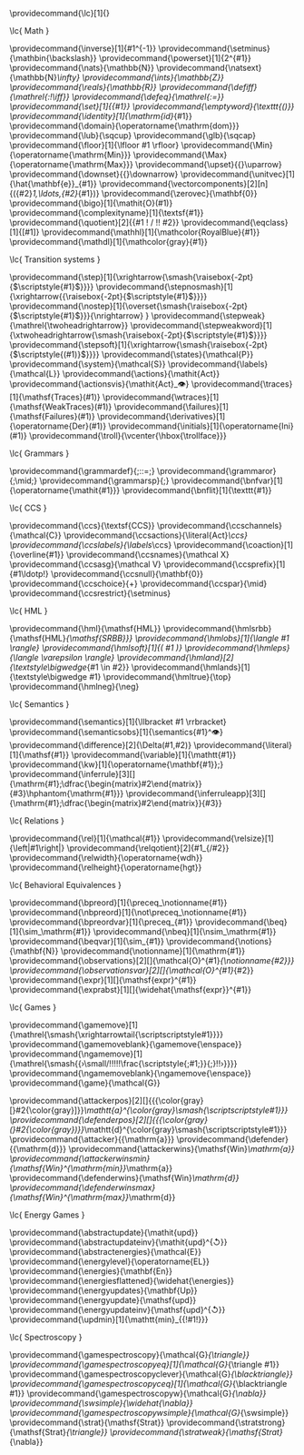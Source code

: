 
\providecommand{\lc}[1]{}


\lc{ Math }

\providecommand{\inverse}[1]{#1^{-1}}
\providecommand{\setminus}{\mathbin{\backslash}}
\providecommand{\powerset}[1]{2^{#1}}
\providecommand{\nats}{\mathbb{N}}
\providecommand{\natsext}{\mathbb{N}_\infty}
\providecommand{\ints}{\mathbb{Z}}
\providecommand{\reals}{\mathbb{R}}
\providecommand{\defiff}{\mathrel{:\!\iff}}
\providecommand{\defeq}{\mathrel{:=}}
\providecommand{\set}[1]{\{#1\}}
\providecommand{\emptyword}{\texttt{()}}
\providecommand{\identity}[1]{\mathrm{id}_{#1}}
\providecommand{\domain}{\operatorname{\mathrm{dom}}}
\providecommand{\lub}{\sqcup}
\providecommand{\glb}{\sqcap}
\providecommand{\floor}[1]{\lfloor #1 \rfloor}
\providecommand{\Min}{\operatorname{\mathrm{Min}}}
\providecommand{\Max}{\operatorname{\mathrm{Max}}}
\providecommand{\upset}{{}\uparrow}
\providecommand{\downset}{{}\downarrow}
\providecommand{\unitvec}[1]{\hat{\mathbf{e}}_{#1}}
\providecommand{\vectorcomponents}[2][n]{({#2}_1,\ldots,{#2}_{#1})}
\providecommand{\zerovec}{\mathbf{0}}
\providecommand{\bigo}[1]{\mathit{O}(#1)}
\providecommand{\complexityname}[1]{\textsf{#1}}
\providecommand{\quotient}[2]{{#1 \! / \!\! #2}}
\providecommand{\eqclass}[1]{[#1]}
\providecommand{\mathhl}[1]{\mathcolor{RoyalBlue}{#1}}
\providecommand{\mathdl}[1]{\mathcolor{gray}{#1}}

\lc{ Transition systems }

\providecommand{\step}[1]{\xrightarrow{\smash{\raisebox{-2pt}{$\scriptstyle{#1}$}}}}
\providecommand{\stepnosmash}[1]{\xrightarrow{{\raisebox{-2pt}{$\scriptstyle{#1}$}}}}
\providecommand{\nostep}[1]{\overset{\smash{\raisebox{-2pt}{$\scriptstyle{#1}$}}}{\nrightarrow} }
\providecommand{\stepweak}{\mathrel{\twoheadrightarrow}}
\providecommand{\stepweakword}[1]{\xtwoheadrightarrow{\smash{\raisebox{-2pt}{$\scriptstyle{#1}$}}}}
\providecommand{\stepsoft}[1]{\xrightarrow{\smash{\raisebox{-2pt}{$\scriptstyle{(#1)}$}}}}
\providecommand{\states}{\mathcal{P}}
\providecommand{\system}{\mathcal{S}}
\providecommand{\labels}{\mathcal{L}}
\providecommand{\actions}{\mathit{Act}}
\providecommand{\actionsvis}{\mathit{Act}_👁}
\providecommand{\traces}[1]{\mathsf{Traces}(#1)}
\providecommand{\wtraces}[1]{\mathsf{WeakTraces}(#1)}
\providecommand{\failures}[1]{\mathsf{Failures}(#1)}
\providecommand{\derivatives}[1]{\operatorname{Der}(#1)}
\providecommand{\initials}[1]{\operatorname{Ini}(#1)}
\providecommand{\troll}{\vcenter{\hbox{\trollface}}}

\lc{ Grammars }

\providecommand{\grammardef}{\;::=\;}
\providecommand{\grammaror}{\;\mid\;}
\providecommand{\grammarsp}{\;}
\providecommand{\bnfvar}[1]{\operatorname{\mathit{#1}}}
\providecommand{\bnflit}[1]{\texttt{#1}}


\lc{ CCS }

\providecommand{\ccs}{\textsf{CCS}}
\providecommand{\ccschannels}{\mathcal{C}}
\providecommand{\ccsactions}{\literal{Act}_\ccs}
\providecommand{\ccslabels}{\labels_\ccs}
\providecommand{\coaction}[1]{\overline{#1}}
\providecommand{\ccsnames}{\mathcal X}
\providecommand{\ccsasg}{\mathcal V}
\providecommand{\ccsprefix}[1]{#1\ldotp\!}
\providecommand{\ccsnull}{\mathbf{0}}
\providecommand{\ccschoice}{+}
\providecommand{\ccspar}{\mid}
\providecommand{\ccsrestrict}{\setminus}

\lc{ HML }

\providecommand{\hml}{\mathsf{HML}}
\providecommand{\hmlsrbb}{\mathsf{HML}_{\mathsf{SRBB}}}
\providecommand{\hmlobs}[1]{\langle #1 \rangle}
\providecommand{\hmlsoft}[1]{( #1 )}
\providecommand{\hmleps}{\langle \varepsilon \rangle}
\providecommand{\hmland}[2]{\textstyle\bigwedge_{#1 \in #2}}
\providecommand{\hmlands}[1]{\textstyle\bigwedge #1}
\providecommand{\hmltrue}{\top}
\providecommand{\hmlneg}{\neg}

\lc{ Semantics }

\providecommand{\semantics}[1]{\llbracket #1 \rrbracket}
\providecommand{\semanticsobs}[1]{\semantics{#1}^👁}
\providecommand{\difference}[2]{\Delta(#1,#2)}
\providecommand{\literal}[1]{\mathsf{#1}}
\providecommand{\variable}[1]{\mathtt{#1}}
\providecommand{\kw}[1]{\operatorname{\mathbf{#1}}\;}
\providecommand{\inferrule}[3][]{\mathrm{#1}\;\dfrac{\begin{matrix}#2\end{matrix}}{#3}\hphantom{\mathrm{#1}}}
\providecommand{\inferruleapp}[3][]{\mathrm{#1}\;\dfrac{\begin{matrix}#2\end{matrix}}{#3}}

\lc{ Relations }

\providecommand{\rel}[1]{\mathcal{#1}}
\providecommand{\relsize}[1]{\left|#1\right|}
\providecommand{\relqotient}[2]{#1_{/#2}}
\providecommand{\relwidth}{\operatorname{wdh}}
\providecommand{\relheight}{\operatorname{hgt}}

\lc{ Behavioral Equivalences }

\providecommand{\bpreord}[1]{\preceq_\notionname{#1}}
\providecommand{\nbpreord}[1]{\not\preceq_\notionname{#1}}
\providecommand{\bpreordvar}[1]{\preceq_{#1}}
\providecommand{\beq}[1]{\sim_\mathrm{#1}}
\providecommand{\nbeq}[1]{\nsim_\mathrm{#1}}
\providecommand{\beqvar}[1]{\sim_{#1}}
\providecommand{\notions}{\mathbf{N}}
\providecommand{\notionname}[1]{\mathrm{#1}}
\providecommand{\observations}[2][]{\mathcal{O}^{#1}_{\notionname{#2}}}
\providecommand{\observationsvar}[2][]{\mathcal{O}^{#1}_{#2}}
\providecommand{\expr}[1][]{\mathsf{expr}^{#1}}
\providecommand{\exprabst}[1][]{\widehat{\mathsf{expr}}^{#1}}

\lc{ Games }

\providecommand{\gamemove}[1]{\mathrel{\smash{\xrightarrowtail{\scriptscriptstyle#1}}}}
\providecommand{\gamemoveblank}{\gamemove{\enspace}}
\providecommand{\ngamemove}[1]{\mathrel{\smash{{›\small/\!\!\!\!\!\frac{\scriptstyle{\;#1\;}}{\;}\!\!›}}}}
\providecommand{\ngamemoveblank}{\ngamemove{\enspace}}
\providecommand{\game}{\mathcal{G}}

\providecommand{\attackerpos}[2][]{{{\color{gray}[}#2{\color{gray}]}}_\mathtt{a}^{\color{gray}\smash{\scriptscriptstyle#1}}}
\providecommand{\defenderpos}[2][]{{{\color{gray}(}#2{\color{gray})}}_\mathtt{d}^{\color{gray}\smash{\scriptscriptstyle#1}}}
\providecommand{\attacker}{{\mathrm{a}}}
\providecommand{\defender}{{\mathrm{d}}}
\providecommand{\attackerwins}{\mathsf{Win}_\mathrm{a}}
\providecommand{\attackerwinsmin}{\mathsf{Win}^{\mathrm{min}}_\mathrm{a}}
\providecommand{\defenderwins}{\mathsf{Win}_\mathrm{d}}
\providecommand{\defenderwinsmax}{\mathsf{Win}^{\mathrm{max}}_\mathrm{d}}

\lc{ Energy Games }

\providecommand{\abstractupdate}{\mathit{upd}}
\providecommand{\abstractupdateinv}{\mathit{upd}^{↺}}
\providecommand{\abstractenergies}{\mathcal{E}}
\providecommand{\energylevel}{\operatorname{EL}}
\providecommand{\energies}{\mathbf{En}}
\providecommand{\energiesflattened}{\widehat{\energies}}
\providecommand{\energyupdates}{\mathbf{Up}} 
\providecommand{\energyupdate}{\mathsf{upd}}
\providecommand{\energyupdateinv}{\mathsf{upd}^{↺}}
\providecommand{\updmin}[1]{\mathtt{min}_{\{\!#1\!\}}}

\lc{ Spectroscopy }

\providecommand{\gamespectroscopy}{\mathcal{G}_{\triangle}}
\providecommand{\gamespectroscopyeq}[1]{\mathcal{G}_{\triangle #1}}
\providecommand{\gamespectroscopyclever}{\mathcal{G}_{\blacktriangle}}
\providecommand{\gamespectroscopyceq}[1]{\mathcal{G}_{\blacktriangle #1}}
\providecommand{\gamespectroscopyw}{\mathcal{G}_{\nabla}}
\providecommand{\swsimple}{\widehat{\nabla}}
\providecommand{\gamespectroscopywsimple}{\mathcal{G}_{\swsimple}}
\providecommand{\strat}{\mathsf{Strat}}
\providecommand{\stratstrong}{\mathsf{Strat}_{\triangle}}
\providecommand{\stratweak}{\mathsf{Strat}_{\nabla}}

